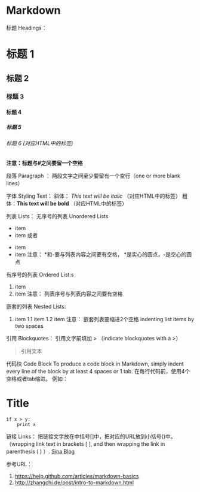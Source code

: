 # Markdown

标题 Headings：
# 标题 1 
## 标题 2 
### 标题 3
#### 标题 4
##### 标题 5
###### 标题 6 (对应HTML中的标签)

**注意：标题与#之间要留一个空格** 

段落 Paragraph ：
两段文字之间至少要留有一个空行（one or more blank lines）

字体 Styling Text：
斜体： *This text will be italic*  （对应HTML中的标签）
粗体：**This text will be bold** （对应HTML中的标签）

列表 Lists：
无序号的列表 Unordered Lists
* item 
* item
或者
- item
- item
注意： *和-要与列表内容之间要有空格， *是实心的圆点，-是空心的圆点

有序号的列表 Ordered List:s
1. item
2. item
注意： 列表序号与列表内容之间要有空格

嵌套的列表 Nested Lists:
1. item
  1.1 item
  1.2 item
注意： 嵌套列表要缩进2个空格  indenting list items by two spaces

引用 Blockquotes：
引用文字前填加 > （indicate blockquotes with a >）
> 引用文本


代码快 Code Block
To produce a code block in Markdown, simply indent every line of the block by at least 4 spaces or 1 tab.
在每行代码前，使用4个空格或者tab缩进。
例如：
# Title
    if x > y:
        print x
        
链接 Links：
把链接文字放在中括号[]中，把对应的URL放到小括号()中。（wrapping link text in brackets [ ], and then wrapping the link in parenthesis ( ) ）.
[Sina Blog](blog.sina.com.cn)

参考URL：
1. https://help.github.com/articles/markdown-basics
2. http://zhangchi.de/post/intro-to-markdown.html